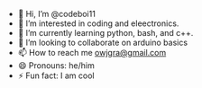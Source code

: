 - 👋 Hi, I’m @codeboi11
- 👀 I’m interested in coding and eleectronics.
- 🌱 I’m currently learning python, bash, and c++.
- 💞️ I’m looking to collaborate on arduino basics
- 📫 How to reach me owjgra@gmail.com
- 😄 Pronouns: he/him
- ⚡ Fun fact: I am cool

<!---
codeboi11/codeboi11 is a ✨ special ✨ repository because its `README.md` (this file) appears on your GitHub profile.
You can click the Preview link to take a look at your changes.
--->
